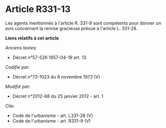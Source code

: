 # Article R331-13

Les agents mentionnés à l'article R. 331-9 sont compétents pour donner un avis concernant la remise gracieuse prévue à
l'article L. 331-28.

**Liens relatifs à cet article**

_Anciens textes_:

  - Décret n°57-526 1957-04-19 art. 13

_Codifié par_:

  - Décret n°73-1023 du 8 novembre 1973 (V)

_Modifié par_:

  - Décret n°2012-88 du 25 janvier 2012 - art. 1

_Cite_:

  - Code de l'urbanisme - art. L331-28 (V)
  - Code de l'urbanisme - art. R331-9 (V)
